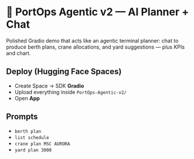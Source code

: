 # 🚢 PortOps Agentic v2 — AI Planner + Chat
Polished Gradio demo that acts like an agentic terminal planner: chat to produce berth plans, crane allocations, and yard suggestions — plus KPIs and chart.

## Deploy (Hugging Face Spaces)
- Create Space → SDK **Gradio**
- Upload everything inside `PortOps-Agentic-v2/`
- Open **App**

## Prompts
- `berth plan`
- `list schedule`
- `crane plan MSC AURORA`
- `yard plan 3000`
